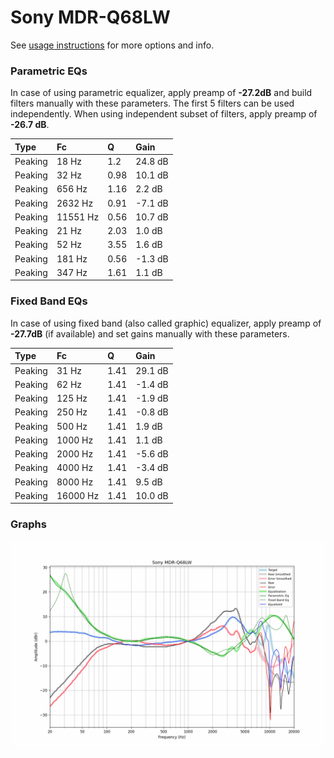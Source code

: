 # Sony MDR-Q68LW
See [usage instructions](https://github.com/jaakkopasanen/AutoEq#usage) for more options and info.

### Parametric EQs
In case of using parametric equalizer, apply preamp of **-27.2dB** and build filters manually
with these parameters. The first 5 filters can be used independently.
When using independent subset of filters, apply preamp of **-26.7 dB**.

| Type    | Fc       |    Q | Gain    |
|:--------|:---------|:-----|:--------|
| Peaking | 18 Hz    | 1.2  | 24.8 dB |
| Peaking | 32 Hz    | 0.98 | 10.1 dB |
| Peaking | 656 Hz   | 1.16 | 2.2 dB  |
| Peaking | 2632 Hz  | 0.91 | -7.1 dB |
| Peaking | 11551 Hz | 0.56 | 10.7 dB |
| Peaking | 21 Hz    | 2.03 | 1.0 dB  |
| Peaking | 52 Hz    | 3.55 | 1.6 dB  |
| Peaking | 181 Hz   | 0.56 | -1.3 dB |
| Peaking | 347 Hz   | 1.61 | 1.1 dB  |

### Fixed Band EQs
In case of using fixed band (also called graphic) equalizer, apply preamp of **-27.7dB**
(if available) and set gains manually with these parameters.

| Type    | Fc       |    Q | Gain    |
|:--------|:---------|:-----|:--------|
| Peaking | 31 Hz    | 1.41 | 29.1 dB |
| Peaking | 62 Hz    | 1.41 | -1.4 dB |
| Peaking | 125 Hz   | 1.41 | -1.9 dB |
| Peaking | 250 Hz   | 1.41 | -0.8 dB |
| Peaking | 500 Hz   | 1.41 | 1.9 dB  |
| Peaking | 1000 Hz  | 1.41 | 1.1 dB  |
| Peaking | 2000 Hz  | 1.41 | -5.6 dB |
| Peaking | 4000 Hz  | 1.41 | -3.4 dB |
| Peaking | 8000 Hz  | 1.41 | 9.5 dB  |
| Peaking | 16000 Hz | 1.41 | 10.0 dB |

### Graphs
![](./Sony%20MDR-Q68LW.png)